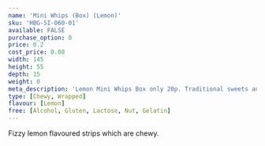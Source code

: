 ```yaml
---
name: 'Mini Whips (Box) (Lemon)'
sku: 'HBG-SI-060-01'
available: FALSE
purchase_option: 0
price: 0.2
cost_price: 0.08
width: 145
height: 55
depth: 15
weight: 0
meta_description: 'Lemon Mini Whips Box only 20p. Traditional sweets and more at Humbugs Confectionery Store. Specialists in satisfying your sweet tooth!'
type: [Chewy, Wrapped]
flavour: [Lemon]
free: [Alcohol, Gluten, Lactose, Nut, Gelatin]
---
```

Fizzy lemon flavoured strips which are chewy.